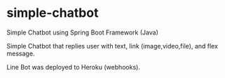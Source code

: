 # simple-chatbot
Simple Chatbot using Spring Boot Framework (Java)

Simple Chatbot that replies user with text, link (image,video,file), and flex message.

Line Bot was deployed to Heroku (webhooks).
